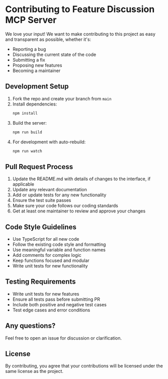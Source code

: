 # Contributing to Feature Discussion MCP Server

We love your input! We want to make contributing to this project as easy and transparent as possible, whether it's:

- Reporting a bug
- Discussing the current state of the code
- Submitting a fix
- Proposing new features
- Becoming a maintainer

## Development Setup

1. Fork the repo and create your branch from `main`
2. Install dependencies:
   ```bash
   npm install
   ```
3. Build the server:
   ```bash
   npm run build
   ```
4. For development with auto-rebuild:
   ```bash
   npm run watch
   ```

## Pull Request Process

1. Update the README.md with details of changes to the interface, if applicable
2. Update any relevant documentation
3. Add or update tests for any new functionality
4. Ensure the test suite passes
5. Make sure your code follows our coding standards
6. Get at least one maintainer to review and approve your changes

## Code Style Guidelines

- Use TypeScript for all new code
- Follow the existing code style and formatting
- Use meaningful variable and function names
- Add comments for complex logic
- Keep functions focused and modular
- Write unit tests for new functionality

## Testing Requirements

- Write unit tests for new features
- Ensure all tests pass before submitting PR
- Include both positive and negative test cases
- Test edge cases and error conditions

## Any questions?

Feel free to open an issue for discussion or clarification.

## License

By contributing, you agree that your contributions will be licensed under the same license as the project.
